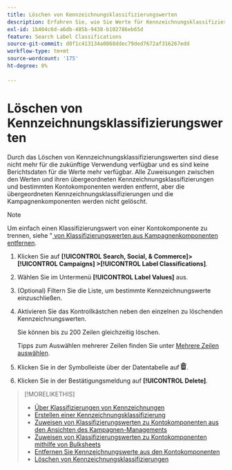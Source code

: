 ```yaml
---
title: Löschen von Kennzeichnungsklassifizierungswerten
description: Erfahren Sie, wie Sie Werte für Kennzeichnungsklassifizierungen löschen können.
exl-id: 1b404c6d-a6db-485b-9438-b102786eb65d
feature: Search Label Classifications
source-git-commit: d0f1c413134a0868ddec79ded7672af316267edd
workflow-type: tm+mt
source-wordcount: '175'
ht-degree: 0%

---
```


# Löschen von Kennzeichnungsklassifizierungswerten

Durch das Löschen von Kennzeichnungsklassifizierungswerten sind diese nicht mehr für die zukünftige Verwendung verfügbar und es sind keine Berichtsdaten für die Werte mehr verfügbar. Alle Zuweisungen zwischen den Werten und ihren übergeordneten Kennzeichnungsklassifizierungen und bestimmten Kontokomponenten werden entfernt, aber die übergeordneten Kennzeichnungsklassifizierungen und die Kampagnenkomponenten werden nicht gelöscht.

>[!NOTE]
>
>Um einfach einen Klassifizierungswert von einer Kontokomponente zu trennen, siehe &quot;[&#x200B; von Klassifizierungswerten aus Kampagnenkomponenten entfernen](classification-values-remove.md).

1. Klicken Sie auf **[!UICONTROL Search, Social, & Commerce]> [!UICONTROL Campaigns] >[!UICONTROL Label Classifications]**.

1. Wählen Sie im Untermenü **[!UICONTROL Label Values]** aus.

1. (Optional) Filtern Sie die Liste, um bestimmte Kennzeichnungswerte einzuschließen.

1. Aktivieren Sie das Kontrollkästchen neben den einzelnen zu löschenden Kennzeichnungswerten.

   Sie können bis zu 200 Zeilen gleichzeitig löschen.

   Tipps zum Auswählen mehrerer Zeilen finden Sie unter [Mehrere Zeilen auswählen](/help/search-social-commerce/common-tasks/navigation-editing-selection/multiple-rows-select.md).

1. Klicken Sie in der Symbolleiste über der Datentabelle auf ![Löschen](/help/search-social-commerce/assets/delete.png "Löschen").

1. Klicken Sie in der Bestätigungsmeldung auf **[!UICONTROL Delete]**.

>[!MORELIKETHIS]
>
>* [Über Klassifizierungen von Kennzeichnungen](classification-about.md)
>* [Erstellen einer Kennzeichnungsklassifizierung](classification-create.md)
>* [Zuweisen von Klassifizierungswerten zu Kontokomponenten aus den Ansichten des Kampagnen-Managements](classification-values-assign-campaign-management.md)
>* [Zuweisen von Klassifizierungswerten zu Kontokomponenten mithilfe von Bulksheets](classification-values-assign-bulksheets.md)
>* [Entfernen Sie Kennzeichnungswerte aus den Kontokomponenten](classification-values-remove.md)
>* [Löschen von Kennzeichnungsklassifizierungen](classification-delete.md)
